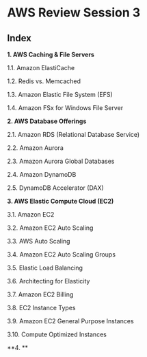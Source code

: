 # AWS Review Session 3

## Index

**1. AWS Caching & File Servers**

1.1. Amazon ElastiCache

1.2. Redis vs. Memcached

1.3. Amazon Elastic File System (EFS)

1.4. Amazon FSx for Windows File Server

**2. AWS Database Offerings**

2.1. Amazon RDS (Relational Database Service)

2.2. Amazon Aurora

2.3. Amazon Aurora Global Databases

2.4. Amazon DynamoDB

2.5. DynamoDB Accelerator (DAX)

**3. AWS Elastic Compute Cloud (EC2)**

3.1. Amazon EC2

3.2. Amazon EC2 Auto Scaling

3.3. AWS Auto Scaling

3.4. Amazon EC2 Auto Scaling Groups

3.5. Elastic Load Balancing

3.6. Architecting for Elasticity

3.7. Amazon EC2 Billing

3.8. EC2 Instance Types

3.9. Amazon EC2 General Purpose Instances

3.10. Compute Optimized Instances


**4. **



